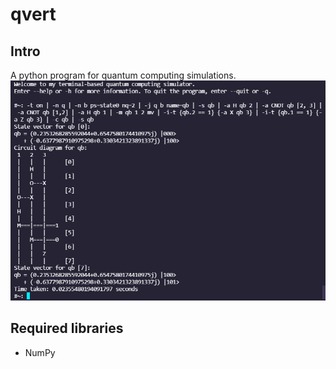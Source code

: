 # qvert
## Intro
A python program for quantum computing simulations.
![](./images/example_command_2.png?raw=true)
## Required libraries
* NumPy